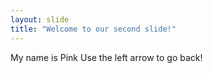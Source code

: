 ```yaml
---
layout: slide
title: "Welcome to our second slide!"
---
```

My name is Pink
Use the left arrow to go back!
